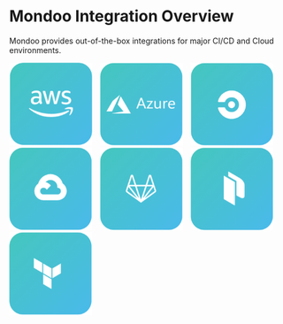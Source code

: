 # Mondoo Integration Overview

Mondoo provides out-of-the-box integrations for major CI/CD and Cloud environments.

<style>
a.integration {
  text-decoration: none;
  border: none;
}

a:hover.integration {
  opacity: 0.6;
}

a.integration img {
  width: 150px;
  margin-right:10px;
}
</style>

<a href="/docs/integration/aws-ec2" aria-label="AWS Integration" class="integration"><img src="../assets/button-aws.png" class="integration"/></a>
<a href="/docs/integration/cicd?id=azure-devops" aria-label="Azure Integration" class="integration"><img src="../assets/button-azure.png" /></a>
<a href="/docs/integration/cicd?id=circle-ci" aria-label="Circle CI integration" class="integration"><img src="../assets/button-circleci.png" /></a>
<a href="/docs/integration/cicd?id=gcp-cloudbuild" aria-label="GCP integration" class="integration"><img src="../assets/button-gcp.png" /></a>
<a href="/docs/integration/cicd?id=gitlab" aria-label="Gitlab Integration" class="integration"><img src="../assets/button-gitlab.png"/></a>
<a href="/docs/integration/packer" aria-label="Packer integration" class="integration"><img src="../assets/button-packer.png" /></a>
<a href="/docs/integration/terraform" aria-label="Terraform Integration" class="integration"><img src="../assets/button-terraform.png"/></a>


